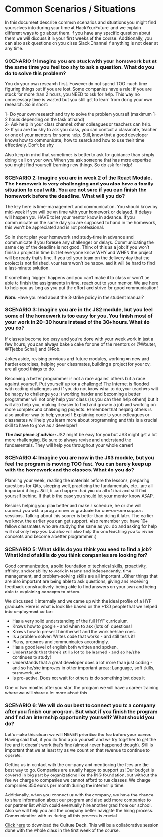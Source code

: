 # Common Scenarios / Situations 

In this document describe common scenarios and situations you might find yourselves into during your time at HackYourFuture, and we explain different ways to go about them. If you have any specific question about them we will discuss it in your first weeks of the course. Additionally, you can also ask questions on you class Slack Channel if anything is not clear at any time.

### SCENARIO 1: Imagine you are stuck with your homework but at the same time you feel too shy to ask a question. What do you do to solve this problem?

You do your own research first. However do not spend TOO much time figuring things out if you are lost. Some companies have a rule: if you are stuck for more than 2 hours, you NEED to ask for help. This way no unnecessary time is wasted but you still get to learn from doing your own research. So in short: 

1- Do your own research and try to solve the problem yourself (maximum 1-2 hours depending on the task at hand) <br>
2- Ask help in your class channel: other colleagues or teachers can help. <br>
3- If you are too shy to ask you class, you can contact a classmate, teacher or one of your mentors for some help. Still, know that a good developer knows how to communicate, how to search and how to use their time effectively. Don’t be shy! <br>

Also keep in mind that sometimes is better to ask for guidance than simply doing it all on your own. When you ask someone that has more expertise you might find yourself learning new things. So do ask for help!

### SCENARIO 2: Imagine you are in week 2 of the React Module. The homework is very challenging and you also have a family situation to deal with. You are not sure if you can finish the homework before the deadline. What will you do?

The key here is time-management and communication. You should know by mid-week if you will be on time with your homework or delayed. If delays will happen you HAVE to let your mentor know in advance. If you communicate on the same day you are supposed to hand in the homework, this won't be appreciated and is not professional. 

So in short: plan your homework and study-time in advance and communicate if you foresee any challenges or delays. Communicating the same day of the deadline is not good. Think of this as a job: If you won’t finish a project in time but let everyone know WHY and WHEN the project will be ready that’s fine. If you tell your team on the delivery day that the project is not finished, your team won’t be happy, and it will be hard to find a last-minute solution.

If something ‘bigger’ happens and you can’t make it to class or won’t be able to finish the assignments in time, reach out to your mentor. We are here to help you as long as you put the effort and strive for good communication!

***Note:*** Have you read about the 3-strike policy in the student manual?

### SCENARIO 3:  Imagine you are in the JS2 module, but you feel some of the homework is too easy for you. You finish most of your work in 20-30 hours instead of the 30+hours. What do you do?

If classes become too easy and you’re done with your week work in just a few hours, you can always bake a cake for one of the mentors or @Wouter, @Tjebbe Schalij and @Rob.

Jokes aside, revising previous and future modules, working on new and harder exercises, helping your classmates, building a project for your cv, are all good things to do. 

Becoming a better programmer is not a race against others but a race against yourself. Put yourself up for a challenge! The Internet is flooded with coding challenges and if you do not know what to do,your teachers will be happy to challenge you :) working harder and becoming a better programmer will not only help your class (as you can then help others) but it will also help you, making it easier to find and grow in a job and working on more complex and challenging projects. Remember that helping others is also another way to help yourself. Explaining code to your colleagues or classmates will help you learn more about programming and this is a crucial skill to have to grow as a developer!

***The last piece of advice:*** JS2 might be easy for you but JS3 might get a lot more challenging. Be sure to always revise and understand the fundamentals. They will help you throughout your whole career!

### SCENARIO 4: Imagine you are now in the JS3 module, but you feel the program is moving TOO fast. You can barely keep up with the homework and the classes. What do you do? 

Planning your week, reading the materials before the lessons, preparing questions for QAs, sleeping well, practicing the fundamentals, etc...are all important things. Still, it can happen that you do all of that and still find yourself behind. If that is the case you should let your mentor know ASAP. 

Besides helping you plan better and make a schedule, he or she will connect you with a programmer or graduate for one-on-one support sessions. Talking about this sooner is better than doing it later. The earlier we know, the earlier you can get support. Also remember you have 10+ fellow classmates who are studying the same as you do and asking for help will not only help you but also will also help the one teaching you to revise concepts and become a better programmer :)

### SCENARIO 5: What skills do you think you need to find a job? What kind of skills do you think companies are looking for?

Good communication, a solid foundation of technical skills, proactivity, affinity, and/or ability to work in teams and independently, time management, and problem-solving skills are all important...Other things that are also important are being able to ask questions, giving and receiving feedback constructively, being able to find answers on your own and being able to explaining concepts to others.

We discussed it internally and we came up with the ideal profile of a HYF graduate. Here is what is look like based on the +130 people that we helped into employment so far:

- Has a very solid understanding of the full HYF curriculum.
- Knows how to google - and when to ask (lots of) questions!
- Knows how to present him/herself and the work he/she does.
- Is a problem solver: Writes code that works - and still tests it!
- Plans, prepares and communicates accordingly. 
- Has a good level of english both written and spoken.
- Understands that there’s still a lot to be learned - and so he/she continues to study!
- Understands that a great developer does a lot more than just coding - and so he/she improves in other important areas: Language, soft skills, teamwork, etc.
- Is pro-active. Does not wait for others to do something but does it.

One or two months after you start the program we will have a career training where we will share a lot more about this.

### SCENARIO 6: We will do our best to connect you to a company after you finish our program. But what if you finish the program and find an internship opportunity yourself? What should you do?

Let's make this clear: we will NEVER prioritise the fee before your career. Having said that, if you do find a job yourself and we try together to get the fee and it doesn't work that’s fine (almost never happened though). Still is important that we at least try as we count on that revenue to continue to operate.

Getting us in contact with the company and mentioning the fees are the best way to go. Companies are usually happy to support us! Our budget is covered in big part by organizations like the ING foundation, but without the fee we charge to companies we cannot afford to run classes. We charge companies 350 euros per month during the internship time.

Additionally, when you connect us with the company, we have the chance to share information about our program and also add more companies to our partner list which could eventually hire another grad from our school. Also we will help you and the company better navigate the hiring process. Communication with us during all this process is crucial.


[Click here](https://drive.google.com/file/d/1ZccjOchqIoX3aiexNvIcWeht7az676CK/view?usp=sharing) to download the Culture Deck. This will be a collaborative session done with the whole class in the first week of the course.

